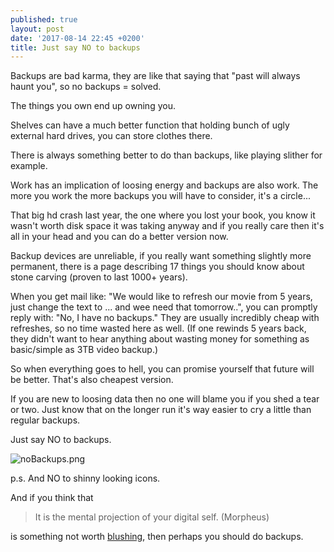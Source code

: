 ```yaml
---
published: true
layout: post
date: '2017-08-14 22:45 +0200'
title: Just say NO to backups
---
```

Backups are bad karma, they are like that saying that "past will always haunt you", so no backups = solved. 

The things you own end up owning you. 

Shelves can have a much better function that holding bunch of ugly external hard drives, you can store clothes there.

There is always something better to do than backups, like playing slither for example.

Work has an implication of loosing energy and backups are also work. The more you work the more backups you will have to consider, it's a circle...

That big hd crash last year, the one where you lost your book, you know it wasn't worth disk space it was taking anyway and if you really care then it's all in your head and you can do a better version now.

Backup devices are unreliable, if you really want something slightly more permanent, there is a page describing 17 things you should know about stone carving (proven to last 1000+ years).

When you get mail like: "We would like to refresh our movie from 5 years, just change the text to ... and wee need that tomorrow..", you can promptly reply with: "No, I have no backups." They are usually incredibly cheap with refreshes, so no time wasted here as well. (If one rewinds 5 years back, they didn't want to hear anything about wasting money for something as basic/simple as 3TB video backup.)

So when everything goes to hell, you can promise yourself that future will be better. That's also cheapest version.

If you are new to loosing data then no one will blame you if you shed a tear or two. Just know that on the longer run it's way easier to cry a little than regular backups.

Just say NO to backups.

![noBackups.png]({{site.baseurl}}/media/noBackups.png)

p.s. And NO to shinny looking icons.

And if you think that 

> It is the mental projection of your digital self. (Morpheus)

is something not worth [blushing](https://en.wikipedia.org/wiki/Blushing), then perhaps you should do backups.
